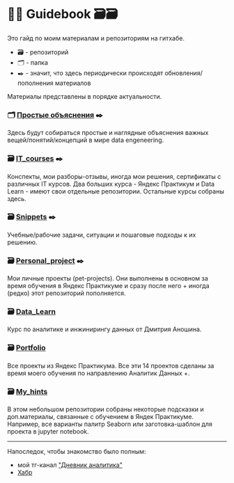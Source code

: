 # 👩‍💻 Guidebook 🗃️🗃️

Это гайд по моим материалам и репозиториям на гитхабе. 

- 🗃️ - репозиторий
- 🗂️ - папка
- ✒️ - значит, что здесь периодически происходят обновления/пополнения материалов

Материалы представлены в порядке актуальности.
  
### 🗂️ [Простые объяснения](https://github.com/Malakhova-Natalya/Guidebook/tree/main/Simple_explanations) ✒️ 

Здесь будут собираться простые и наглядные объяснения важных вещей/понятий/концепций в мире data engeneering.  



### 🗃️ [IT_courses](https://github.com/Malakhova-Natalya/IT_courses) ✒️ 
Конспекты, мои разборы-отзывы, иногда мои решения, сертификаты с различных IT курсов. Два больших курса - Яндекс Практикум и Data Learn - имеют свои отдельные репозитории. Остальные курсы собраны здесь.


### 🗃️ [Snippets](https://github.com/Malakhova-Natalya/Snippets) ✒️ 
Учебные/рабочие задачи, ситуации и пошаговые подходы к их решению.


### 🗃️ [Personal_project](https://github.com/Malakhova-Natalya/Personal_project) ✒️ 
Мои личные проекты (pet-projects). Они выполнены в основном за время обучения в Яндекс Практикуме и сразу после него + иногда (редко) этот репозиторий пополняется.


### 🗃️ [Data_Learn](https://github.com/Malakhova-Natalya/Data_Learn)
Курс по аналитике и инжинирингу данных от Дмитрия Аношина.


### 🗃️ [Portfolio](https://github.com/Malakhova-Natalya/Portfolio)
Все проекты из Яндекс Практикума. Все эти 14 проектов сделаны за время моего обучения по направлению Аналитик Данных +.


### 🗃️ [My_hints](https://github.com/Malakhova-Natalya/My_hints)
В этом небольшом репозитории собраны некоторые подсказки и доп.материалы, связанные с обучением в Яндек Практикуме. Например, все варианты палитр Seaborn или заготовка-шаблон для проекта в jupyter notebook.

------------------------

Напоследок, чтобы знакомство было полным:
- мой тг-канал ["Дневник аналитика"](t.me/diary_musician_analyst)
- [Хабр](https://habr.com/ru/users/Malakhova-Natalya/publications/articles/)
